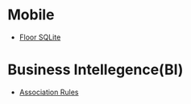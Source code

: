 # Mobile 

- [Floor SQLite](mobile/floor_sqllite.md)

# Business Intellegence(BI)

- [Association Rules](BI/association_rules.md)
